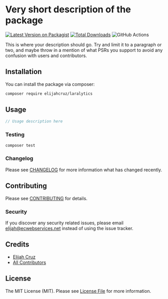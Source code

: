 # Very short description of the package

[![Latest Version on Packagist](https://img.shields.io/packagist/v/elijahcruz/laralytics.svg?style=flat-square)](https://packagist.org/packages/elijahcruz/laralytics)
[![Total Downloads](https://img.shields.io/packagist/dt/elijahcruz/laralytics.svg?style=flat-square)](https://packagist.org/packages/elijahcruz/laralytics)
![GitHub Actions](https://github.com/elijahcruz/laralytics/actions/workflows/main.yml/badge.svg)

This is where your description should go. Try and limit it to a paragraph or two, and maybe throw in a mention of what PSRs you support to avoid any confusion with users and contributors.

## Installation

You can install the package via composer:

```bash
composer require elijahcruz/laralytics
```

## Usage

```php
// Usage description here
```

### Testing

```bash
composer test
```

### Changelog

Please see [CHANGELOG](CHANGELOG.md) for more information what has changed recently.

## Contributing

Please see [CONTRIBUTING](CONTRIBUTING.md) for details.

### Security

If you discover any security related issues, please email elijah@ecwebservices.net instead of using the issue tracker.

## Credits

-   [Elijah Cruz](https://github.com/elijahcruz)
-   [All Contributors](../../contributors)

## License

The MIT License (MIT). Please see [License File](LICENSE.md) for more information.
